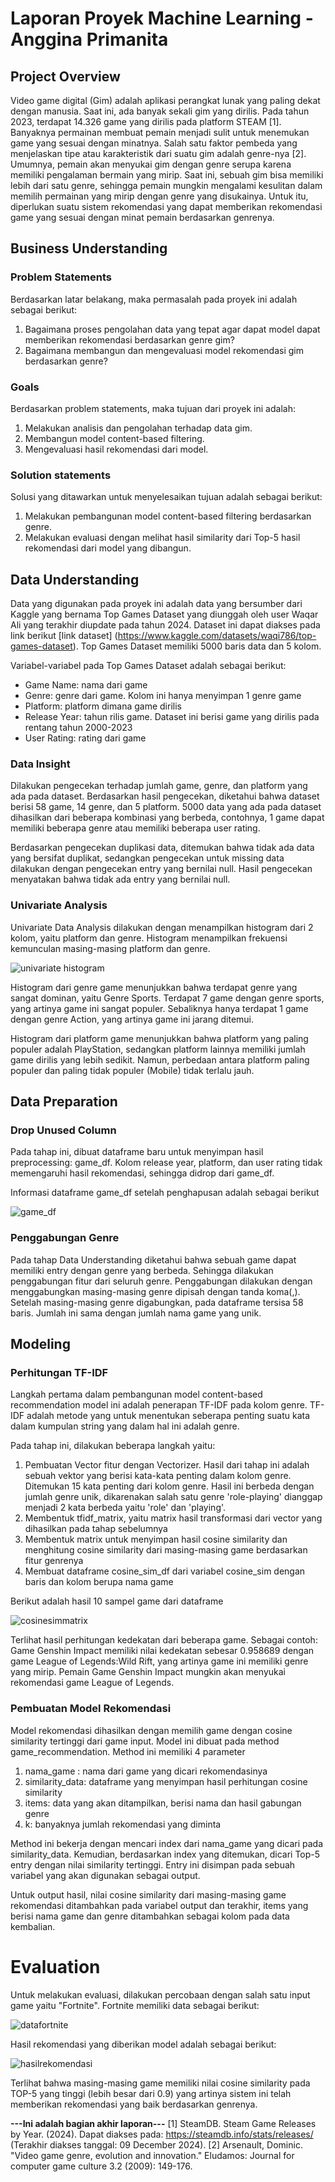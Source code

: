 # Laporan Proyek Machine Learning - Anggina Primanita

## Project Overview

Video game digital (Gim) adalah aplikasi perangkat lunak yang paling dekat dengan manusia. Saat ini, ada banyak sekali gim yang dirilis. Pada tahun 2023, terdapat 14.326 game yang dirilis pada platform STEAM [1]. Banyaknya permainan membuat pemain menjadi sulit untuk menemukan game yang sesuai dengan minatnya. Salah satu faktor pembeda yang menjelaskan tipe atau karakteristik dari suatu gim adalah genre-nya [2]. Umumnya, pemain akan menyukai gim dengan genre serupa karena memiliki pengalaman bermain yang mirip. Saat ini, sebuah gim bisa memiliki lebih dari satu genre, sehingga pemain mungkin mengalami kesulitan dalam memilih permainan yang mirip dengan genre yang disukainya. Untuk itu, diperlukan suatu sistem rekomendasi yang dapat memberikan rekomendasi game yang sesuai dengan minat pemain berdasarkan genrenya.

## Business Understanding

### Problem Statements
Berdasarkan latar belakang, maka permasalah pada proyek ini adalah sebagai berikut:

1. Bagaimana proses pengolahan data yang tepat agar dapat model dapat memberikan rekomendasi berdasarkan genre gim?
2. Bagaimana membangun dan mengevaluasi model rekomendasi gim berdasarkan genre?
   
### Goals
Berdasarkan problem statements, maka tujuan dari proyek ini adalah:

1. Melakukan analisis dan pengolahan terhadap data gim.
2. Membangun model content-based filtering.
3. Mengevaluasi hasil rekomendasi dari model.

### Solution statements
Solusi yang ditawarkan untuk menyelesaikan tujuan adalah sebagai berikut:

1. Melakukan pembangunan model content-based filtering berdasarkan genre.
2. Melakukan evaluasi dengan melihat hasil similarity dari Top-5 hasil rekomendasi dari model yang dibangun.

## Data Understanding

Data yang digunakan pada proyek ini adalah data yang bersumber dari Kaggle yang bernama Top Games Dataset yang diunggah oleh user Waqar Ali yang terakhir diupdate pada tahun 2024. Dataset ini dapat diakses pada link berikut [link dataset] (https://www.kaggle.com/datasets/waqi786/top-games-dataset). Top Games Dataset memiliki 5000 baris data dan 5 kolom.

Variabel-variabel pada Top Games Dataset adalah sebagai berikut:
- Game Name: nama dari game
- Genre: genre dari game. Kolom ini hanya menyimpan 1 genre game
- Platform: platform dimana game dirilis
- Release Year: tahun rilis game. Dataset ini berisi game yang dirilis pada rentang tahun 2000-2023
- User Rating: rating dari game

### Data Insight

Dilakukan pengecekan terhadap jumlah game, genre, dan platform yang ada pada dataset. Berdasarkan hasil pengecekan, diketahui bahwa dataset berisi 58 game, 14 genre, dan 5 platform. 5000 data yang ada pada dataset dihasilkan dari beberapa kombinasi yang berbeda, contohnya, 1 game dapat memiliki beberapa genre atau memiliki beberapa user rating.

Berdasarkan pengecekan duplikasi data, ditemukan bahwa tidak ada data yang bersifat duplikat, sedangkan pengecekan untuk missing data dilakukan dengan pengecekan entry yang bernilai null. Hasil pengecekan menyatakan bahwa tidak ada entry yang bernilai null. 

### Univariate Analysis

Univariate Data Analysis dilakukan dengan menampilkan histogram dari 2 kolom, yaitu platform dan genre. Histogram menampilkan frekuensi kemunculan masing-masing platform dan genre.

![univariate histogram](https://github.com/user-attachments/assets/d08f24b9-9668-4c59-84f7-46ea284163ee)

Histogram dari genre game menunjukkan bahwa terdapat genre yang sangat dominan, yaitu Genre Sports. Terdapat 7 game dengan genre sports, yang artinya game ini sangat populer. Sebaliknya hanya terdapat 1 game dengan genre Action, yang artinya game ini jarang ditemui.

Histogram dari platform game menunjukkan bahwa platform yang paling populer adalah PlayStation, sedangkan platform lainnya memiliki jumlah game dirilis yang lebih sedikit. Namun, perbedaan antara platform paling populer dan paling tidak populer (Mobile) tidak terlalu jauh.

## Data Preparation

### Drop Unused Column
Pada tahap ini, dibuat dataframe baru untuk menyimpan hasil preprocessing: game_df. Kolom release year, platform, dan user rating tidak memengaruhi hasil rekomendasi, sehingga didrop dari game_df.

Informasi dataframe game_df setelah penghapusan adalah sebagai berikut

![game_df](https://github.com/user-attachments/assets/da4cb853-75f3-4ce0-bb78-e4e4183064a7)

### Penggabungan Genre
Pada tahap Data Understanding diketahui bahwa sebuah game dapat memiliki entry dengan genre yang berbeda. Sehingga dilakukan penggabungan fitur dari seluruh genre. Penggabungan dilakukan dengan menggabungkan masing-masing genre dipisah dengan tanda koma(,). Setelah masing-masing genre digabungkan, pada dataframe tersisa 58 baris. Jumlah ini sama dengan jumlah nama game yang unik.

## Modeling

### Perhitungan TF-IDF
Langkah pertama dalam pembangunan model content-based recommendation model ini adalah penerapan TF-IDF pada kolom genre. TF-IDF adalah metode yang untuk menentukan seberapa penting suatu kata dalam kumpulan string yang dalam hal ini adalah genre. 

Pada tahap ini, dilakukan beberapa langkah yaitu:
1. Pembuatan Vector fitur dengan Vectorizer. Hasil dari tahap ini adalah sebuah vektor yang berisi kata-kata penting dalam kolom genre. Ditemukan 15 kata penting dari kolom genre. Hasil ini berbeda dengan jumlah genre unik, dikarenakan salah satu genre 'role-playing' dianggap menjadi 2 kata berbeda yaitu 'role' dan 'playing'.
2. Membentuk tfidf_matrix, yaitu matrix hasil transformasi dari vector yang dihasilkan pada tahap sebelumnya
3. Membentuk matrix untuk menyimpan hasil cosine similarity dan menghitung cosine similarity dari masing-masing game berdasarkan fitur genrenya
4. Membuat dataframe cosine_sim_df dari variabel cosine_sim dengan baris dan kolom berupa nama game

Berikut adalah hasil 10 sampel game dari dataframe

![cosinesimmatrix](https://github.com/user-attachments/assets/f84c41e4-5a78-4eb6-af69-be837de711e4)

Terlihat hasil perhitungan kedekatan dari beberapa game. Sebagai contoh: Game Genshin Impact memiliki nilai kedekatan sebesar 0.958689 dengan game League of Legends:Wild Rift, yang artinya game ini memiliki genre yang mirip. Pemain Game Genshin Impact mungkin akan menyukai rekomendasi game League of Legends.

### Pembuatan Model Rekomendasi

Model rekomendasi dihasilkan dengan memilih game dengan cosine similarity tertinggi dari game input. Model ini dibuat pada method game_recommendation. Method ini memiliki 4 parameter

1. nama_game : nama dari game yang dicari rekomendasinya
2. similarity_data: dataframe yang menyimpan hasil perhitungan cosine similarity
3. items: data yang akan ditampilkan, berisi nama dan hasil gabungan genre
4. k: banyaknya jumlah rekomendasi yang diminta

Method ini bekerja dengan mencari index dari nama_game yang dicari pada similarity_data. Kemudian, berdasarkan index yang ditemukan, dicari Top-5 entry dengan nilai similarity tertinggi. Entry ini disimpan pada sebuah variabel yang akan digunakan sebagai output.

Untuk output hasil, nilai cosine similarity dari masing-masing game rekomendasi ditambahkan pada variabel output dan terakhir, items yang berisi nama game dan genre ditambahkan sebagai kolom pada data kembalian.

# Evaluation

Untuk melakukan evaluasi, dilakukan percobaan dengan salah satu input game yaitu "Fortnite". Fortnite memiliki data sebagai berikut:

![datafortnite](https://github.com/user-attachments/assets/56eb8f66-bf00-47f0-a894-743e8ee6571d)

Hasil rekomendasi yang diberikan model adalah sebagai berikut:

![hasilrekomendasi](https://github.com/user-attachments/assets/c6528482-e7a8-472a-82ed-075e624bbe4f)

Terlihat bahwa masing-masing game memiliki nilai cosine similarity pada TOP-5 yang tinggi (lebih besar dari 0.9) yang artinya sistem ini telah memberikan rekomendasi yang baik berdasarkan genrenya.

**---Ini adalah bagian akhir laporan---**
[1] SteamDB. Steam Game Releases by Year. (2024). Dapat diakses pada: https://steamdb.info/stats/releases/ (Terakhir diakses tanggal: 09 December 2024). 
[2] Arsenault, Dominic. "Video game genre, evolution and innovation." Eludamos: Journal for computer game culture 3.2 (2009): 149-176.
